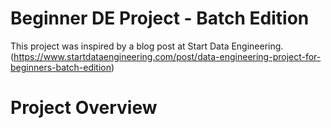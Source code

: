 # Beginner DE Project - Batch Edition

This project was inspired by a blog post at Start Data Engineering. (https://www.startdataengineering.com/post/data-engineering-project-for-beginners-batch-edition)

# Project Overview

